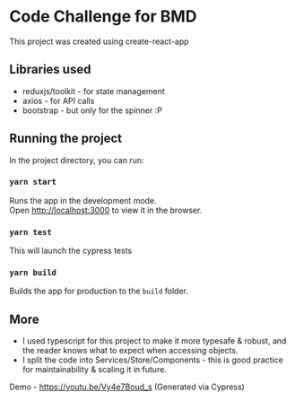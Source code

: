 # Code Challenge for BMD

This project was created using create-react-app

## Libraries used
- reduxjs/toolkit - for state management
- axios - for API calls
- bootstrap - but only for the spinner :P

## Running the project

In the project directory, you can run:

### `yarn start`

Runs the app in the development mode.\
Open [http://localhost:3000](http://localhost:3000) to view it in the browser.

### `yarn test`

This will launch the cypress tests

### `yarn build`

Builds the app for production to the `build` folder.


## More
- I used typescript for this project to make it more typesafe & robust, and the reader knows what to expect when accessing objects.
- I split the code into Services/Store/Components - this is good practice for maintainability & scaling it in future.

Demo - https://youtu.be/Vy4e7Boud_s
(Generated via Cypress)
